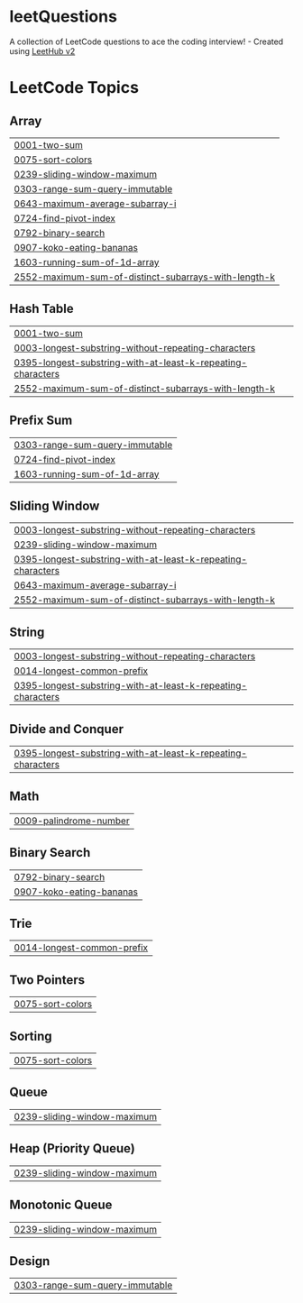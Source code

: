 # leetQuestions
A collection of LeetCode questions to ace the coding interview! - Created using [LeetHub v2](https://github.com/arunbhardwaj/LeetHub-2.0)

<!---LeetCode Topics Start-->
# LeetCode Topics
## Array
|  |
| ------- |
| [0001-two-sum](https://github.com/Aryaranjan13/leetQuestions/tree/master/0001-two-sum) |
| [0075-sort-colors](https://github.com/Aryaranjan13/leetQuestions/tree/master/0075-sort-colors) |
| [0239-sliding-window-maximum](https://github.com/Aryaranjan13/leetQuestions/tree/master/0239-sliding-window-maximum) |
| [0303-range-sum-query-immutable](https://github.com/Aryaranjan13/leetQuestions/tree/master/0303-range-sum-query-immutable) |
| [0643-maximum-average-subarray-i](https://github.com/Aryaranjan13/leetQuestions/tree/master/0643-maximum-average-subarray-i) |
| [0724-find-pivot-index](https://github.com/Aryaranjan13/leetQuestions/tree/master/0724-find-pivot-index) |
| [0792-binary-search](https://github.com/Aryaranjan13/leetQuestions/tree/master/0792-binary-search) |
| [0907-koko-eating-bananas](https://github.com/Aryaranjan13/leetQuestions/tree/master/0907-koko-eating-bananas) |
| [1603-running-sum-of-1d-array](https://github.com/Aryaranjan13/leetQuestions/tree/master/1603-running-sum-of-1d-array) |
| [2552-maximum-sum-of-distinct-subarrays-with-length-k](https://github.com/Aryaranjan13/leetQuestions/tree/master/2552-maximum-sum-of-distinct-subarrays-with-length-k) |
## Hash Table
|  |
| ------- |
| [0001-two-sum](https://github.com/Aryaranjan13/leetQuestions/tree/master/0001-two-sum) |
| [0003-longest-substring-without-repeating-characters](https://github.com/Aryaranjan13/leetQuestions/tree/master/0003-longest-substring-without-repeating-characters) |
| [0395-longest-substring-with-at-least-k-repeating-characters](https://github.com/Aryaranjan13/leetQuestions/tree/master/0395-longest-substring-with-at-least-k-repeating-characters) |
| [2552-maximum-sum-of-distinct-subarrays-with-length-k](https://github.com/Aryaranjan13/leetQuestions/tree/master/2552-maximum-sum-of-distinct-subarrays-with-length-k) |
## Prefix Sum
|  |
| ------- |
| [0303-range-sum-query-immutable](https://github.com/Aryaranjan13/leetQuestions/tree/master/0303-range-sum-query-immutable) |
| [0724-find-pivot-index](https://github.com/Aryaranjan13/leetQuestions/tree/master/0724-find-pivot-index) |
| [1603-running-sum-of-1d-array](https://github.com/Aryaranjan13/leetQuestions/tree/master/1603-running-sum-of-1d-array) |
## Sliding Window
|  |
| ------- |
| [0003-longest-substring-without-repeating-characters](https://github.com/Aryaranjan13/leetQuestions/tree/master/0003-longest-substring-without-repeating-characters) |
| [0239-sliding-window-maximum](https://github.com/Aryaranjan13/leetQuestions/tree/master/0239-sliding-window-maximum) |
| [0395-longest-substring-with-at-least-k-repeating-characters](https://github.com/Aryaranjan13/leetQuestions/tree/master/0395-longest-substring-with-at-least-k-repeating-characters) |
| [0643-maximum-average-subarray-i](https://github.com/Aryaranjan13/leetQuestions/tree/master/0643-maximum-average-subarray-i) |
| [2552-maximum-sum-of-distinct-subarrays-with-length-k](https://github.com/Aryaranjan13/leetQuestions/tree/master/2552-maximum-sum-of-distinct-subarrays-with-length-k) |
## String
|  |
| ------- |
| [0003-longest-substring-without-repeating-characters](https://github.com/Aryaranjan13/leetQuestions/tree/master/0003-longest-substring-without-repeating-characters) |
| [0014-longest-common-prefix](https://github.com/Aryaranjan13/leetQuestions/tree/master/0014-longest-common-prefix) |
| [0395-longest-substring-with-at-least-k-repeating-characters](https://github.com/Aryaranjan13/leetQuestions/tree/master/0395-longest-substring-with-at-least-k-repeating-characters) |
## Divide and Conquer
|  |
| ------- |
| [0395-longest-substring-with-at-least-k-repeating-characters](https://github.com/Aryaranjan13/leetQuestions/tree/master/0395-longest-substring-with-at-least-k-repeating-characters) |
## Math
|  |
| ------- |
| [0009-palindrome-number](https://github.com/Aryaranjan13/leetQuestions/tree/master/0009-palindrome-number) |
## Binary Search
|  |
| ------- |
| [0792-binary-search](https://github.com/Aryaranjan13/leetQuestions/tree/master/0792-binary-search) |
| [0907-koko-eating-bananas](https://github.com/Aryaranjan13/leetQuestions/tree/master/0907-koko-eating-bananas) |
## Trie
|  |
| ------- |
| [0014-longest-common-prefix](https://github.com/Aryaranjan13/leetQuestions/tree/master/0014-longest-common-prefix) |
## Two Pointers
|  |
| ------- |
| [0075-sort-colors](https://github.com/Aryaranjan13/leetQuestions/tree/master/0075-sort-colors) |
## Sorting
|  |
| ------- |
| [0075-sort-colors](https://github.com/Aryaranjan13/leetQuestions/tree/master/0075-sort-colors) |
## Queue
|  |
| ------- |
| [0239-sliding-window-maximum](https://github.com/Aryaranjan13/leetQuestions/tree/master/0239-sliding-window-maximum) |
## Heap (Priority Queue)
|  |
| ------- |
| [0239-sliding-window-maximum](https://github.com/Aryaranjan13/leetQuestions/tree/master/0239-sliding-window-maximum) |
## Monotonic Queue
|  |
| ------- |
| [0239-sliding-window-maximum](https://github.com/Aryaranjan13/leetQuestions/tree/master/0239-sliding-window-maximum) |
## Design
|  |
| ------- |
| [0303-range-sum-query-immutable](https://github.com/Aryaranjan13/leetQuestions/tree/master/0303-range-sum-query-immutable) |
<!---LeetCode Topics End-->